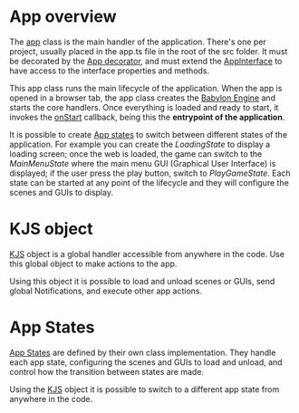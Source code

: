 # App overview
The [app](https://khanonjs.com/api-docs/modules/decorators_app.html) class is the main handler of the application. There's one per project, usually placed in the app.ts file in the root of the src folder.
It must be decorated by the [App decorator](https://khanonjs.com/api-docs/functions/decorators_app.App.html), and must extend the [AppInterface](https://khanonjs.com/api-docs/classes/decorators_app.AppInterface.html) to have access to the interface properties and methods.

This app class runs the main lifecycle of the application. When the app is opened in a browser tab, the app class creates the [Babylon Engine](https://doc.babylonjs.com/typedoc/classes/BABYLON.Engine) and starts the core handlers. Once everything is loaded and ready to start, it invokes the [onStart](https://khanonjs.com/api-docs/classes/decorators_app.AppInterface.html#onStart) callback, being this the **entrypoint of the application**.

It is possible to create [App states](https://khanonjs.com/api-docs/modules/decorators_app_app_state.html) to switch between different states of the application. For example you can create  the *LoadingState* to display a loading screen; once the web is loaded, the game can switch to the *MainMenuState* where the main menu GUI (Graphical User Interface) is displayed; if the user press the play button, switch to *PlayGameState*. Each state can be started at any point of the lifecycle and they will configure the scenes and GUIs to display.

# KJS object

[KJS](https://khanonjs.com/api-docs/modules/kjs.KJS.html) object is a global handler accessible from anywhere in the code. Use this global object to make actions to the app.

Using this object it is possible to load and unload scenes or GUIs, send global Notifications, and execute other app actions.

# App States

[App States](https://khanonjs.com/api-docs/modules/decorators_app_app_state.html) are defined by their own class implementation. They handle each app state, configuring the scenes and GUIs to load and unload, and control how the transition between states are made.

Using the [KJS](https://khanonjs.com/api-docs/modules/kjs.KJS.html) object it is possible to switch to a different app state from anywhere in the code.